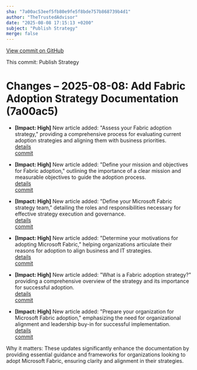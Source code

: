 ```yaml
---
sha: "7a00ac53eef5fb80e9fe5f8bde757b868739b4d1"
author: "TheTrustedAdvisor"
date: "2025-08-08 17:15:13 +0200"
subject: "Publish Strategy"
merge: false
---
```


[View commit on GitHub](https://github.com/TheTrustedAdvisor/FabricAdoptionFramework/commit/7a00ac53eef5fb80e9fe5f8bde757b868739b4d1)

This commit: Publish Strategy

# Changes – 2025-08-08: Add Fabric Adoption Strategy Documentation (7a00ac5)

- **[Impact: High]** New article added: "Assess your Fabric adoption strategy," providing a comprehensive process for evaluating current adoption strategies and aligning them with business priorities.  
   [details](/docs/about/changes/2025-08-08-publish-strategy)  
   [commit](https://github.com/TheTrustedAdvisor/FabricAdoptionFramework/commit/7a00ac53eef5fb80e9fe5f8bde757b868739b4d1)

- **[Impact: High]** New article added: "Define your mission and objectives for Fabric adoption," outlining the importance of a clear mission and measurable objectives to guide the adoption process.  
   [details](/docs/about/changes/2025-08-08-publish-strategy)  
   [commit](https://github.com/TheTrustedAdvisor/FabricAdoptionFramework/commit/7a00ac53eef5fb80e9fe5f8bde757b868739b4d1)

- **[Impact: High]** New article added: "Define your Microsoft Fabric strategy team," detailing the roles and responsibilities necessary for effective strategy execution and governance.  
   [details](/docs/about/changes/2025-08-08-publish-strategy)  
   [commit](https://github.com/TheTrustedAdvisor/FabricAdoptionFramework/commit/7a00ac53eef5fb80e9fe5f8bde757b868739b4d1)

- **[Impact: High]** New article added: "Determine your motivations for adopting Microsoft Fabric," helping organizations articulate their reasons for adoption to align business and IT strategies.  
   [details](/docs/about/changes/2025-08-08-publish-strategy)  
   [commit](https://github.com/TheTrustedAdvisor/FabricAdoptionFramework/commit/7a00ac53eef5fb80e9fe5f8bde757b868739b4d1)

- **[Impact: High]** New article added: "What is a Fabric adoption strategy?" providing a comprehensive overview of the strategy and its importance for successful adoption.  
   [details](/docs/about/changes/2025-08-08-publish-strategy)  
   [commit](https://github.com/TheTrustedAdvisor/FabricAdoptionFramework/commit/7a00ac53eef5fb80e9fe5f8bde757b868739b4d1)

- **[Impact: High]** New article added: "Prepare your organization for Microsoft Fabric adoption," emphasizing the need for organizational alignment and leadership buy-in for successful implementation.  
   [details](/docs/about/changes/2025-08-08-publish-strategy)  
   [commit](https://github.com/TheTrustedAdvisor/FabricAdoptionFramework/commit/7a00ac53eef5fb80e9fe5f8bde757b868739b4d1)

Why it matters: These updates significantly enhance the documentation by providing essential guidance and frameworks for organizations looking to adopt Microsoft Fabric, ensuring clarity and alignment in their strategies.

